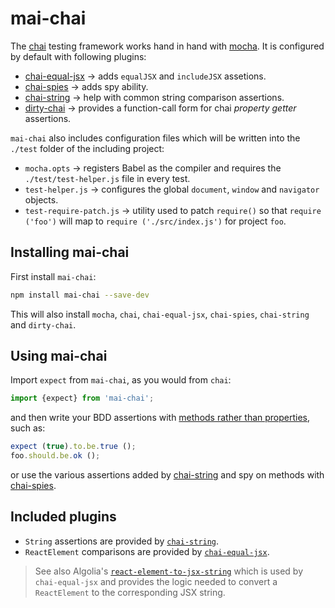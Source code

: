 # mai-chai
The [chai](http://chaijs.com) testing framework works hand in hand with
[mocha](https://mochajs.org/). It is configured by default with following
plugins:

* [chai-equal-jsx](https://github.com/echenley/chai-equal-jsx) &rarr; adds
  `equalJSX` and `includeJSX` assetions.
* [chai-spies](http://chaijs.com/plugins/chai-spies) &rarr; adds spy ability.
* [chai-string](http://chaijs.com/plugins/chai-string) &rarr; help with common
  string comparison assertions.
* [dirty-chai](https://github.com/prodatakey/dirty-chai) &rarr; provides a
  function-call form for chai _property getter_ assertions.

`mai-chai` also includes configuration files which will be written into
the `./test` folder of the including project:

* `mocha.opts` &rarr;  registers Babel as the compiler and requires the
  `./test/test-helper.js` file in every test.
* `test-helper.js` &rarr; configures the global `document`, `window` and
  `navigator` objects.
* `test-require-patch.js` &rarr; utility used to patch `require()`
  so that `require ('foo')` will map to `require ('./src/index.js')`
  for project `foo`. 

## Installing mai-chai

First install `mai-chai`:

```bash
npm install mai-chai --save-dev
```

This will also install `mocha`, `chai`, `chai-equal-jsx`, `chai-spies`,
`chai-string` and `dirty-chai`.

## Using mai-chai

Import `expect` from `mai-chai`, as you would from `chai`:

```js
import {expect} from 'mai-chai';
```

and then write your BDD assertions with [methods rather than
properties](https://github.com/prodatakey/dirty-chai#function-form-for-terminating-assertion-properties),
such as:

```js
expect (true).to.be.true ();
foo.should.be.ok ();
```

or use the various assertions added by [chai-string](http://chaijs.com/plugins/chai-string)
and spy on methods with [chai-spies](http://chaijs.com/plugins/chai-spies).

## Included plugins

* `String` assertions are provided by [`chai-string`](https://github.com/onechiporenko/chai-string).
* `ReactElement` comparisons are provided by [`chai-equal-jsx`](https://github.com/echenley/chai-equal-jsx).

> See also Algolia's [`react-element-to-jsx-string`](https://github.com/algolia/react-element-to-jsx-string)
which is used by `chai-equal-jsx` and provides the logic needed to convert a
`ReactElement` to the corresponding JSX string.

